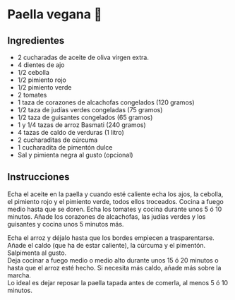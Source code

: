 # Paella vegana 🥘

## Ingredientes

 - 2 cucharadas de aceite de oliva virgen extra.  
- 4 dientes de ajo  
- 1/2 cebolla  
- 1/2 pimiento rojo  
- 1/2 pimiento verde  
- 2 tomates  
- 1 taza de corazones de alcachofas congelados (120 gramos)  
- 1/2 taza de judías verdes congeladas (75 gramos)  
- 1/2 taza de guisantes congelados (65 gramos)  
- 1 y 1/4 tazas de arroz Basmati (240 gramos)  
- 4 tazas de caldo de verduras (1 litro)  
- 2 cucharaditas de cúrcuma  
- 1 cucharadita de pimentón dulce  
- Sal y pimienta negra al gusto (opcional)  

## Instrucciones

Echa el aceite en la paella y cuando esté caliente echa los ajos, la cebolla, el pimiento rojo y el pimiento verde, todos ellos troceados.   Cocina a fuego medio hasta que se doren.
Echa los tomates y cocina durante unos 5 ó 10 minutos.
Añade los corazones de alcachofas, las judías verdes y los guisantes y cocina unos 5 minutos más.

Echa el arroz y déjalo hasta que los bordes empiecen a trasparentarse. Añade el caldo (que ha de estar caliente), la cúrcuma y el pimentón. Salpimenta al gusto.  
Deja cocinar a fuego medio o medio alto durante unos 15 ó 20 minutos o hasta que el arroz esté hecho. Si necesita más caldo, añade más sobre la marcha.  
Lo ideal es dejar reposar la paella tapada antes de comerla, al menos 5 ó 10 minutos.